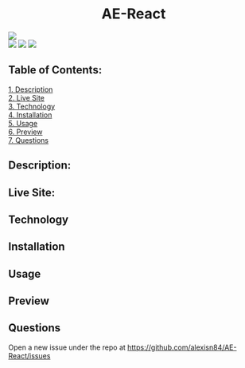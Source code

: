 <h1 align="center" style="blue">AE-React</h1>

![](https://img.shields.io/badge/Created%20by-Alexis%20El%20Amrani-blue?style=for-the-badge)  
![](https://img.shields.io/badge/Database-MongoDB-yellow?style=flat-square&logo=mongoDB)  ![](https://img.shields.io/badge/npm%20package-express-orange?style=flat-square&logo=npm) ![](https://img.shields.io/badge/npm%20package-mongoose-cyan?style=flat-square&logo=npm)


## Table of Contents:  
[1. Description](#Description)   
[2. Live Site](#Live-Site)   
[3. Technology](#technology)  
[4. Installation](#Installation)                         
[5. Usage](#Usage)          
[6. Preview](#Preview)  
[7. Questions](#Questions)

## Description:

## Live Site:

## Technology

## Installation

## Usage

## Preview

## Questions
Open a new issue under the repo at https://github.com/alexisn84/AE-React/issues